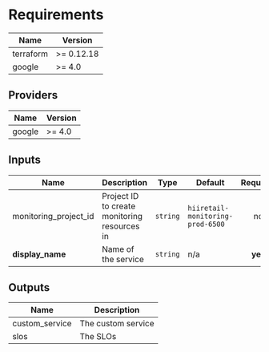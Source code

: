 # Requirements

| Name | Version |
|------|---------|
| terraform | >= 0.12.18 |
| google | >= 4.0 |

## Providers

| Name | Version |
|------|---------|
| google | >= 4.0 |

## Inputs

| Name | Description | Type | Default | Required |
|------|-------------|------|---------|:--------:|
| monitoring\_project\_id | Project ID to create monitoring resources in | `string` | `hiiretail-monitoring-prod-6500` | no |
| **display\_name** | Name of the service | `string` | n/a | **yes** |

## Outputs

| Name | Description |
|------|-------------|
| custom\_service | The custom service |
| slos | The SLOs |
